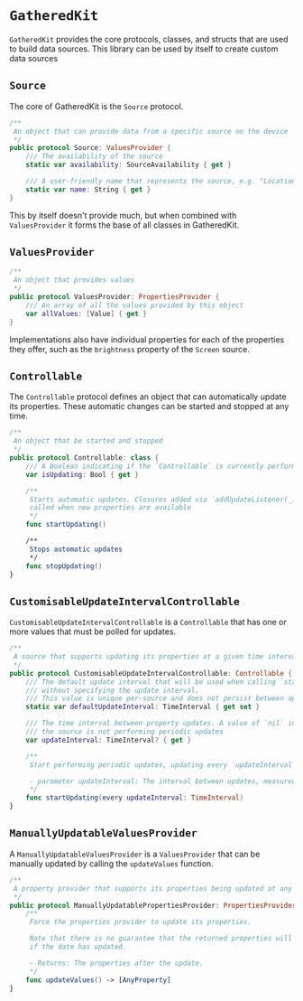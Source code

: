 # `GatheredKit`

`GatheredKit` provides the core protocols, classes, and structs that are used to build data sources. This library can be used by itself to create custom data sources

## `Source`

The core of GatheredKit is the `Source` protocol.

```swift
/**
 An object that can provide data from a specific source on the device
 */
public protocol Source: ValuesProvider {
    /// The availability of the source
    static var availability: SourceAvailability { get }

    /// A user-friendly name that represents the source, e.g. "Location", "Device Attitude"
    static var name: String { get }
}
```

This by itself doesn't provide much, but when combined with `ValuesProvider` it forms the base of all classes in GatheredKit.

## `ValuesProvider`

```swift
/**
 An object that provides values
 */
public protocol ValuesProvider: PropertiesProvider {
    /// An array of all the values provided by this object
    var allValues: [Value] { get }
}
```

Implementations also have individual properties for each of the properties they offer, such as the `brightness` property of the `Screen` source.

## `Controllable`

The `Controllable` protocol defines an object that can automatically update its properties. These automatic changes can be started and stopped at any time.

```swift
/**
 An object that be started and stopped
 */
public protocol Controllable: class {
    /// A boolean indicating if the `Controllable` is currently performing automatic updates
    var isUpdating: Bool { get }

    /**
     Starts automatic updates. Closures added via `addUpdateListener(_:)` will be
     called when new properties are available
     */
    func startUpdating()

    /**
     Stops automatic updates
     */
    func stopUpdating()
}
```

## `CustomisableUpdateIntervalControllable`

`CustomisableUpdateIntervalControllable` is a `Controllable` that has one or more values that must be polled for updates.

```swift
/**
 A source that supports updating its properties at a given time interval
 */
public protocol CustomisableUpdateIntervalControllable: Controllable {
    /// The default update interval that will be used when calling `startUpdating()`
    /// without specifying the update interval.
    /// This value is unique per-source and does not persist between app runs
    static var defaultUpdateInterval: TimeInterval { get set }

    /// The time interval between property updates. A value of `nil` indicates that
    /// the source is not performing periodic updates
    var updateInterval: TimeInterval? { get }

    /**
     Start performing periodic updates, updating every `updateInterval` seconds

     - parameter updateInterval: The interval between updates, measured in seconds
     */
    func startUpdating(every updateInterval: TimeInterval)
}
```

## `ManuallyUpdatableValuesProvider`

A `ManuallyUpdatableValuesProvider` is a `ValuesProvider` that can be manually updated by calling the `updateValues` function.

```swift
/**
 A property provider that supports its properties being updated at any given time.
 */
public protocol ManuallyUpdatablePropertiesProvider: PropertiesProvider {
    /**
     Force the properties provider to update its properties.

     Note that there is no guarantee that the returned properties will be new, even
     if the date has updated.

     - Returns: The properties after the update.
     */
    func updateValues() -> [AnyProperty]
}
```
